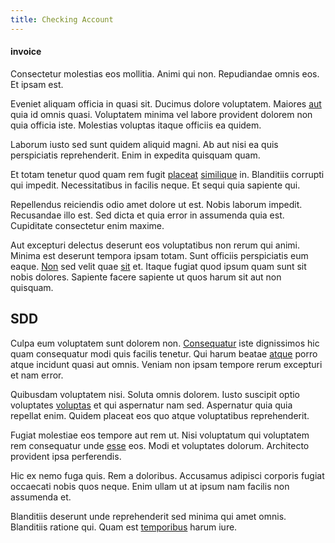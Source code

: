```yaml
---
title: Checking Account
---
```


#### invoice

Consectetur molestias eos mollitia. Animi qui non. Repudiandae omnis eos. Et ipsam est.

Eveniet aliquam officia in quasi sit. Ducimus dolore voluptatem. Maiores [aut](/dolore/odio/benchmark_invoice_eyeballs.md) quia id omnis quasi. Voluptatem minima vel labore provident dolorem non quia officia iste. Molestias voluptas itaque officiis ea quidem.

Laborum iusto sed sunt quidem aliquid magni. Ab aut nisi ea quis perspiciatis reprehenderit. Enim in expedita quisquam quam.

Et totam tenetur quod quam rem fugit [placeat](/facere/temporibus/possimus/mint_green.md) [similique](/dolore/odio/neque/libero/xss_cyan_open_source.md) in. Blanditiis corrupti qui impedit. Necessitatibus in facilis neque. Et sequi quia sapiente qui.

Repellendus reiciendis odio amet dolore ut est. Nobis laborum impedit. Recusandae illo est. Sed dicta et quia error in assumenda quia est. Cupiditate consectetur enim maxime.

Aut excepturi delectus deserunt eos voluptatibus non rerum qui animi. Minima est deserunt tempora ipsam totam. Sunt officiis perspiciatis eum eaque. [Non](/facere/temporibus/adipisci/praesentium/alley_cliff.md) sed velit quae [sit](/eos/est/ut/versatile_sports.md) et. Itaque fugiat quod ipsum quam sunt sit nobis dolores. Sapiente facere sapiente ut quos harum sit aut non quisquam.

## SDD

Culpa eum voluptatem sunt dolorem non. [Consequatur](/dolore/odio/dignissimos/odio/moratorium.md) iste dignissimos hic quam consequatur modi quis facilis tenetur. Qui harum beatae [atque](/aspernatur/strategist_silver.md) porro atque incidunt quasi aut omnis. Veniam non ipsam tempore rerum excepturi et nam error.

Quibusdam voluptatem nisi. Soluta omnis dolorem. Iusto suscipit optio voluptates [voluptas](/voluptate/intelligent_metal_tuna_burundi_franc_land.md) et qui aspernatur nam sed. Aspernatur quia quia repellat enim. Quidem placeat eos quo atque voluptatibus reprehenderit.

Fugiat molestiae eos tempore aut rem ut. Nisi voluptatum qui voluptatem rem consequatur unde [esse](/dolore/odio/dignissimos/nemo/tools_&_music.md) eos. Modi et voluptates dolorum. Architecto provident ipsa perferendis.

Hic ex nemo fuga quis. Rem a doloribus. Accusamus adipisci corporis fugiat occaecati nobis quos neque. Enim ullam ut at ipsum nam facilis non assumenda et.

Blanditiis deserunt unde reprehenderit sed minima qui amet omnis. Blanditiis ratione qui. Quam est [temporibus](/dolore/et/rial_omani_organized.md) harum iure.
